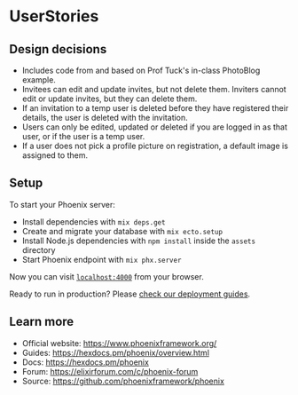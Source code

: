 # UserStories

## Design decisions

* Includes code from and based on Prof Tuck's in-class PhotoBlog example.
* Invitees can edit and update invites, but not delete them. Inviters cannot edit or update invites, but they can delete them.
* If an invitation to a temp user is deleted before they have registered their details, the user is deleted with the invitation.
* Users can only be edited, updated or deleted if you are logged in as that user, or if the user is a temp user.
* If a user does not pick a profile picture on registration, a default image is assigned to them.

## Setup

To start your Phoenix server:

  * Install dependencies with `mix deps.get`
  * Create and migrate your database with `mix ecto.setup`
  * Install Node.js dependencies with `npm install` inside the `assets` directory
  * Start Phoenix endpoint with `mix phx.server`

Now you can visit [`localhost:4000`](http://localhost:4000) from your browser.

Ready to run in production? Please [check our deployment guides](https://hexdocs.pm/phoenix/deployment.html).

## Learn more

  * Official website: https://www.phoenixframework.org/
  * Guides: https://hexdocs.pm/phoenix/overview.html
  * Docs: https://hexdocs.pm/phoenix
  * Forum: https://elixirforum.com/c/phoenix-forum
  * Source: https://github.com/phoenixframework/phoenix
